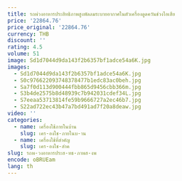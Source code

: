 ```yaml
---
title: รถพ่วงอาหารประสิทธิภาพสูงพัดลมระบายอากาศในตัวเครื่องดูดควันช่วงไอเสีย
price: '22864.76'
price_original: '22864.76'
currency: THB
discount: ''
rating: 4.5
volume: 51
image: Sd1d7044d9da143f2b6357bf1adce54a6K.jpg
images:
  - Sd1d7044d9da143f2b6357bf1adce54a6K.jpg
  - S0c976622093748378477b1edc83ac0beh.jpg
  - Sa7f0d113d900444fbb865d9456cbb366m.jpg
  - S3b4de2575b8d48939c7b942031cdef34L.jpg
  - S7eeaa53713814fe59b9666727a2ec46b7.jpg
  - S22ad722ec43b47a7bd491ad7f20a8deaw.jpg
video: ''
categories:
  - name: เครื่องใช้ภายในบ้าน
    slug: เคร-องใช-ภายในบ-าน
  - name: เครื่องใช้ที่สำคัญ
    slug: เคร-องใช-สำค
slug: รถพ-วงอาหารประส-ทธ-ภาพส-งพ
encode: oBRUEam
lang: th
---
```

  